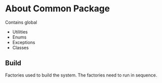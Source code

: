 # About Common Package
Contains global 
- Utilities
- Enums
- Exceptions
- Classes

## Build
Factories used to build the system.  The factories need to run in sequence.